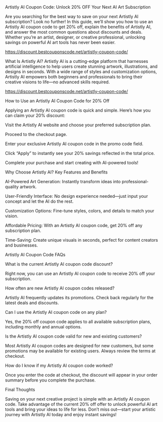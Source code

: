Artistly AI Coupon Code: Unlock 20% OFF Your Next AI Art Subscription

Are you searching for the best way to save on your next Artistly AI subscription? Look no further! In this guide, we’ll show you how to use an Artistly AI coupon code to get 20% off, explain the benefits of Artistly AI, and answer the most common questions about discounts and deals. Whether you’re an artist, designer, or creative professional, unlocking savings on powerful AI art tools has never been easier.

https://discount.bestcouponscode.net/artistly-coupon-code/

What Is Artistly AI?
Artistly AI is a cutting-edge platform that harnesses artificial intelligence to help users create stunning artwork, illustrations, and designs in seconds. With a wide range of styles and customization options, Artistly AI empowers both beginners and professionals to bring their creative visions to life—no advanced skills required.

https://discount.bestcouponscode.net/artistly-coupon-code/

How to Use an Artistly AI Coupon Code for 20% Off

Applying an Artistly AI coupon code is quick and simple. Here’s how you can claim your 20% discount:

Visit the Artistly AI website and choose your preferred subscription plan.


Proceed to the checkout page.


Enter your exclusive Artistly AI coupon code in the promo code field.


Click “Apply” to instantly see your 20% savings reflected in the total price.


Complete your purchase and start creating with AI-powered tools!


Why Choose Artistly AI? Key Features and Benefits

AI-Powered Art Generation: Instantly transform ideas into professional-quality artwork.


User-Friendly Interface: No design experience needed—just input your concept and let the AI do the rest.


Customization Options: Fine-tune styles, colors, and details to match your vision.


Affordable Pricing: With an Artistly AI coupon code, get 20% off any subscription plan.


Time-Saving: Create unique visuals in seconds, perfect for content creators and businesses.


Artistly AI Coupon Code FAQs

What is the current Artistly AI coupon code discount?

 Right now, you can use an Artistly AI coupon code to receive 20% off your subscription.
 
How often are new Artistly AI coupon codes released?

 Artistly AI frequently updates its promotions. Check back regularly for the latest deals and discounts.
 
Can I use the Artistly AI coupon code on any plan?

 Yes, the 20% off coupon code applies to all available subscription plans, including monthly and annual options.
 
Is the Artistly AI coupon code valid for new and existing customers?

 Most Artistly AI coupon codes are designed for new customers, but some promotions may be available for existing users. Always review the terms at checkout.
 
How do I know if my Artistly AI coupon code worked?

 Once you enter the code at checkout, the discount will appear in your order summary before you complete the purchase.
 
Final Thoughts

Saving on your next creative project is simple with an Artistly AI coupon code. Take advantage of the current 20% off offer to unlock powerful AI art tools and bring your ideas to life for less. Don’t miss out—start your artistic journey with Artistly AI today and enjoy instant savings!




